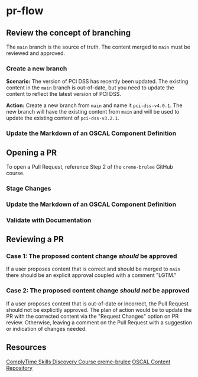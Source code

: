 # pr-flow


## Review the concept of branching

The `main` branch is the source of truth. The content merged to `main` must be reviewed and approved. 

### Create a new branch

**Scenario:** The version of PCI DSS has recently been updated. The existing content in the `main` branch is out-of-date, but you need to update the content to reflect the latest version of PCI DSS.

**Action:** Create a new branch from `main` and name it `pci-dss-v4.0.1`. The new branch will have the existing content from `main` and will be used to update the existing content of `pci-dss-v3.2.1`.

### Update the Markdown of an OSCAL Component Definition

## Opening a PR

To open a Pull Request, reference Step 2 of the `creme-brulee` GitHub course.

### Stage Changes

### Update the Markdown of an OSCAL Component Definition

### Validate with Documentation

## Reviewing a PR

### **Case 1:** The proposed content change _should_ be approved

If a user proposes content that is correct and should be merged to `main` there should be an explicit approval coupled with a comment "LGTM."

### **Case 2:** The proposed content change _should not_ be approved

If a user proposes content that is out-of-date or incorrect, the Pull Request should not be explicitly approved. The plan of action would be to update the PR with the corrected content via the "Request Changes" option on PR review. Otherwise, leaving a comment on the Pull Request with a suggestion or indication of changes needed.

## Resources

[ComplyTime Skills Discovery Course creme-brulee](https://github.com/complytime/creme-brulee)
[OSCAL Content Repository](https://github.com/ComplianceAsCode/oscal-content)